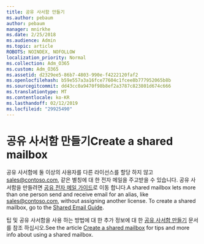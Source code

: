 ```yaml
---
title: 공유 사서함 만들기
ms.author: pebaum
author: pebaum
manager: mnirkhe
ms.date: 2/25/2018
ms.audience: Admin
ms.topic: article
ROBOTS: NOINDEX, NOFOLLOW
localization_priority: Normal
ms.collection: Adm_O365
ms.custom: Adm_O365
ms.assetid: d2329ee5-86b7-4803-990e-f4222120faf2
ms.openlocfilehash: b59e557a3a16fce77604c1fcee8b777952065b8b
ms.sourcegitcommit: dd43cc0a9470f98b8ef2a3787c823801d674c666
ms.translationtype: MT
ms.contentlocale: ko-KR
ms.lasthandoff: 02/12/2019
ms.locfileid: "29925490"
---
```

# <a name="create-a-shared-mailbox"></a><span data-ttu-id="792cf-102">공유 사서함 만들기</span><span class="sxs-lookup"><span data-stu-id="792cf-102">Create a shared mailbox</span></span>

<span data-ttu-id="792cf-p101">공유 사서함에 둘 이상의 사용자를 다른 라이선스를 할당 하지 않고 sales@contoso.com, 같은 별칭에 대 한 전자 메일을 주고받을 수 있습니다. 공유 사서함을 만들려면 [공유 전자 메일 가이드](https://portal.office.com/adminportal/home)로 이동 합니다.</span><span class="sxs-lookup"><span data-stu-id="792cf-p101">A shared mailbox lets more than one person send and receive email for an alias, like sales@contoso.com, without assigning another license. To create a shared mailbox, go to the [Shared Email Guide](https://portal.office.com/adminportal/home).</span></span>
  
<span data-ttu-id="792cf-105">팁 및 공유 사서함을 사용 하는 방법에 대 한 추가 정보에 대 한 [공유 사서함 만들기](https://support.office.com/article/Create-a-shared-mailbox-871a246d-3acd-4bba-948e-5de8be0544c9) 문서를 참조 하십시오.</span><span class="sxs-lookup"><span data-stu-id="792cf-105">See the article [Create a shared mailbox](https://support.office.com/article/Create-a-shared-mailbox-871a246d-3acd-4bba-948e-5de8be0544c9) for tips and more info about using a shared mailbox.</span></span> 
  

